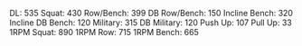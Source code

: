 DL: 535
 Squat: 430
 Row/Bench: 399
 DB Row/Bench: 150
 Incline Bench: 320
 Incline DB Bench: 120
 Military: 315
 DB Military: 120
 Push Up: 107
 Pull Up: 33
 1RPM Squat: 890
 1RPM Row: 715
 1RPM Bench: 665
